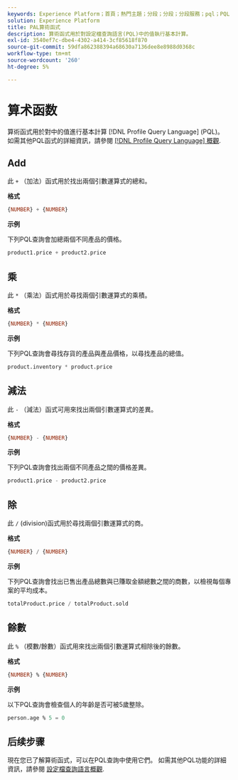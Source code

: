 ```yaml
---
keywords: Experience Platform；首頁；熱門主題；分段；分段；分段服務；pql；PQL；設定檔查詢語言；算術函式；算術；
solution: Experience Platform
title: PAL算術函式
description: 算術函式用於對設定檔查詢語言(PQL)中的值執行基本計算。
exl-id: 3540ef7c-dbe4-4302-a414-3cf85618f870
source-git-commit: 59dfa862388394a68630a7136dee8e8988d0368c
workflow-type: tm+mt
source-wordcount: '260'
ht-degree: 5%

---
```


# 算术函数

算術函式用於對中的值進行基本計算 [!DNL Profile Query Language] (PQL)。 如需其他PQL函式的詳細資訊，請參閱 [[!DNL Profile Query Language] 概觀](./overview.md).

## Add

此 `+` （加法）函式用於找出兩個引數運算式的總和。

**格式**

```sql
{NUMBER} + {NUMBER}
```

**示例**

下列PQL查詢會加總兩個不同產品的價格。

```sql
product1.price + product2.price
```

## 乘

此 `*` （乘法）函式用於尋找兩個引數運算式的乘積。

**格式**

```sql
{NUMBER} * {NUMBER}
```

**示例**

下列PQL查詢會尋找存貨的產品與產品價格，以尋找產品的總值。

```sql
product.inventory * product.price
```

## 減法

此 `-` （減法）函式可用來找出兩個引數運算式的差異。

**格式**

```sql
{NUMBER} - {NUMBER}
```

**示例**

下列PQL查詢會找出兩個不同產品之間的價格差異。

```sql
product1.price - product2.price
```

## 除

此 `/` (division)函式用於尋找兩個引數運算式的商。

**格式**

```sql
{NUMBER} / {NUMBER}
```

**示例**

下列PQL查詢會找出已售出產品總數與已賺取金額總數之間的商數，以檢視每個專案的平均成本。

```sql
totalProduct.price / totalProduct.sold
```

## 餘數

此 `%` （模數/餘數）函式用來找出兩個引數運算式相除後的餘數。

**格式**

```sql
{NUMBER} % {NUMBER}
```

**示例**

以下PQL查詢會檢查個人的年齡是否可被5歲整除。

```sql
person.age % 5 = 0
```

## 后续步骤

現在您已了解算術函式，可以在PQL查詢中使用它們。 如需其他PQL功能的詳細資訊，請參閱 [設定檔查詢語言概觀](./overview.md).
